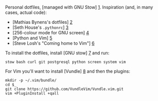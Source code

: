 Personal dotfiles, [managed with GNU Stow] [1]. Inspiration (and, in many
cases, actual code):

* [Mathias Bynens's dotfiles] [2]
* [Seth House's `.pythonrc`] [3]
* [256-colour mode for GNU screen] [4]
* [Python and Vim] [5]
* [Steve Losh's "Coming home to Vim"] [6]

To install the dotfiles, install [GNU stow] [7] and run:

`stow bash curl git postgresql python screen system vim`

For Vim you'll want to install [Vundle] [8] and then the plugins:

    mkdir -p ~/.vim/bundle/
    cd $_
    git clone https://github.com/VundleVim/Vundle.vim.git
    vim +PluginInstall +qall


[1]: http://brandon.invergo.net/news/2012-05-26-using-gnu-stow-to-manage-your-dotfiles.html
[2]: https://github.com/mathiasbynens/dotfiles
[3]: https://github.com/whiteinge/dotfiles/blob/master/.pythonrc.py
[4]: http://www.robmeerman.co.uk/unix/256colours
[5]: https://realpython.com/blog/python/vim-and-python-a-match-made-in-heaven/
[6]: http://stevelosh.com/blog/2010/09/coming-home-to-vim/
[7]: https://www.gnu.org/software/stow/
[8]: http://github.com/VundleVim/Vundle.Vim

